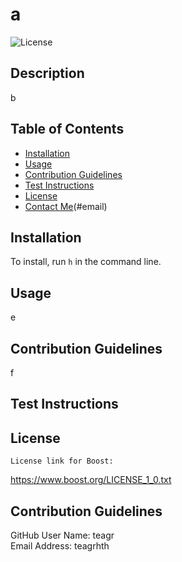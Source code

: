 # a
  ![License](https://img.shields.io/badge/License-Boost_1.0-lightblue.svg)

  ## Description

  b

  ## Table of Contents

  - [Installation](#installation)
  - [Usage](#usage)
  - [Contribution Guidelines](#guidelines)
  - [Test Instructions](#test)
  - [License](#license)
  - [Contact Me](#userName)(#email)

  ## Installation

  To install, run ```h``` in the command line. 

  ## Usage

  e

  ## Contribution Guidelines

  f

  ## Test Instructions

  

  ## License
    
    License link for Boost:
  https://www.boost.org/LICENSE_1_0.txt
  
  ## Contribution Guidelines
  GitHub User Name:  teagr
  <br>
  Email Address:  teagrhth

